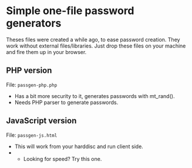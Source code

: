 Simple one-file password generators
===================================

Theses files were created a while ago, to ease password creation. They work without external files/libraries.
Just drop these files on your machine and fire them up in your browser.

## PHP version

File: <code>passgen-php.php</code>

* Has a bit more security to it, generates passwords with mt_rand().
* Needs PHP parser to generate passwords.

## JavaScript version

File: <code>passgen-js.html</code>

* This will work from your harddisc and run client side. 
* * Looking for speed? Try this one.